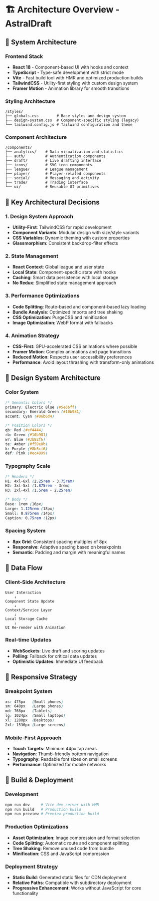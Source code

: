 # 🏗️ Architecture Overview - AstralDraft

## 🎯 **System Architecture**

### **Frontend Stack**
- **React 18** - Component-based UI with hooks and context
- **TypeScript** - Type-safe development with strict mode
- **Vite** - Fast build tool with HMR and optimized production builds
- **TailwindCSS** - Utility-first styling with custom design system
- **Framer Motion** - Animation library for smooth transitions

### **Styling Architecture**
```
/styles/
├── globals.css        # Base styles and design system
├── design-system.css  # Component-specific styling (legacy)
└── tailwind.config.js # Tailwind configuration and theme
```

### **Component Architecture**
```
/components/
├── analytics/    # Data visualization and statistics
├── auth/         # Authentication components
├── draft/        # Live drafting interface
├── icons/        # SVG icon components
├── league/       # League management
├── player/       # Player-related components
├── social/       # Messaging and activity
├── trade/        # Trading interface
└── ui/           # Reusable UI primitives
```

## 🔧 **Key Architectural Decisions**

### **1. Design System Approach**
- **Utility-First**: TailwindCSS for rapid development
- **Component Variants**: Modular design with size/style variants
- **CSS Variables**: Dynamic theming with custom properties
- **Glassmorphism**: Consistent backdrop-filter effects

### **2. State Management**
- **React Context**: Global league and user state
- **Local State**: Component-specific state with hooks
- **Caching**: Smart data persistence with local storage
- **No Redux**: Simplified state management approach

### **3. Performance Optimizations**
- **Code Splitting**: Route-based and component-based lazy loading
- **Bundle Analysis**: Optimized imports and tree shaking
- **CSS Optimization**: PurgeCSS and minification
- **Image Optimization**: WebP format with fallbacks

### **4. Animation Strategy**
- **CSS-First**: GPU-accelerated CSS animations where possible
- **Framer Motion**: Complex animations and page transitions
- **Reduced Motion**: Respects user accessibility preferences
- **Performance**: Avoid layout thrashing with transform-only animations

## 🎨 **Design System Architecture**

### **Color System**
```css
/* Semantic Colors */
primary: Electric Blue (#5e6bff)
secondary: Emerald Green (#10b981)  
accent: Cyan (#06b6d4)

/* Position Colors */
qb: Red (#ef4444)
rb: Green (#10b981)
wr: Blue (#3b82f6)
te: Amber (#f59e0b)
k: Purple (#8b5cf6)
def: Pink (#ec4899)
```

### **Typography Scale**
```css
/* Headers */
H1: 4xl-6xl (2.25rem - 3.75rem)
H2: 3xl-5xl (1.875rem - 3rem)
H3: 2xl-4xl (1.5rem - 2.25rem)

/* Body */
Base: 1rem (16px)
Large: 1.125rem (18px)
Small: 0.875rem (14px)
Caption: 0.75rem (12px)
```

### **Spacing System**
- **8px Grid**: Consistent spacing multiples of 8px
- **Responsive**: Adaptive spacing based on breakpoints
- **Semantic**: Padding and margin with meaningful names

## 🔗 **Data Flow**

### **Client-Side Architecture**
```
User Interaction 
    ↓
Component State Update
    ↓
Context/Service Layer
    ↓
Local Storage Cache
    ↓
UI Re-render with Animation
```

### **Real-time Updates**
- **WebSockets**: Live draft and scoring updates
- **Polling**: Fallback for critical data updates
- **Optimistic Updates**: Immediate UI feedback

## 📱 **Responsive Strategy**

### **Breakpoint System**
```css
xs: 475px   (Small phones)
sm: 640px   (Large phones)
md: 768px   (Tablets)
lg: 1024px  (Small laptops)
xl: 1280px  (Desktops)
2xl: 1536px (Large screens)
```

### **Mobile-First Approach**
- **Touch Targets**: Minimum 44px tap areas
- **Navigation**: Thumb-friendly bottom navigation
- **Typography**: Readable font sizes on small screens
- **Performance**: Optimized for mobile networks

## 🚀 **Build & Deployment**

### **Development**
```bash
npm run dev     # Vite dev server with HMR
npm run build   # Production build
npm run preview # Preview production build
```

### **Production Optimizations**
- **Asset Optimization**: Image compression and format selection
- **Code Splitting**: Automatic route and component splitting
- **Tree Shaking**: Remove unused code from bundle
- **Minification**: CSS and JavaScript compression

### **Deployment Strategy**
- **Static Build**: Generated static files for CDN deployment
- **Relative Paths**: Compatible with subdirectory deployment
- **Progressive Enhancement**: Works without JavaScript for core functionality